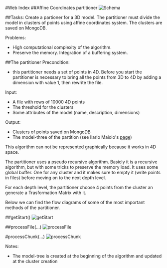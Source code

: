 #Web Index
##Affine Coordinates partitioner
![Schema](https://raw.github.com/cvdlab-bio/webindex/patrizio_dev_branch/FinalProject/SchemaWebIndex.png)

##Tasks:
Create a partioner for a 3D model. 
The partitioner must divide the model in clusters of points using affine coordinates system.
The clusters are saved on MongoDB.

Problems:
* High computational complexity of the algorithm.
* Preserve the memory. Integration of a buffering system.



##The partitioner
Precondition:
* this partitioner needs a set of points in 4D. Before you start the partitioner is necessary to bring all the points from 3D to 4D by adding a dimension with value 1, then rewrite the file.

Input:
* A file with rows of 10000 4D points
* The threshold for the clusters
* Some attributes of the model (name, description, dimensions)

Output:
* Clusters of points saved on MongoDB
* The model-three of the partition (see Ilario Maiolo's [page](https://github.com/cvdlab-bio/webindex/blob/maiolo_dev_branch/Maiolo/2013-04-18/maiolo.md))


This algorithm can not be represented graphically because it works in 4D space.

The partitioner uses a pseudo recursive algorithm.
Basicly it is a recursive algorithm, but with some tricks to preserve the memory load.
It uses some global buffer. One for any cluster and it makes sure to empty it (write points in files) before moving on to the next depth level.

For each depth level, the partitioner choose 4 points from the cluster an generate a Trasformation Matrix with it.


Below we can find the flow diagrams of some of the most important methods of the partitioner.

##getStart()
![getStart](https://raw.github.com/cvdlab-bio/webindex/pisanu_dev_branch/FinalProject/Affine%20Partitioner/getStart.png)

##processFile(...)
![processFile](https://raw.github.com/cvdlab-bio/webindex/pisanu_dev_branch/FinalProject/Affine%20Partitioner/processFile.png)

#processChunk(...)
![processChunk](https://raw.github.com/cvdlab-bio/webindex/pisanu_dev_branch/FinalProject/Affine%20Partitioner/processChunk.png)




Notes:
* The model-tree is created at the beginning of the algorithm and updated at the cluster creation

